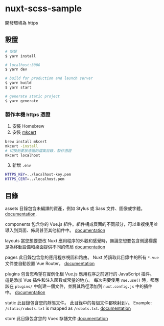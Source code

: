 # nuxt-scss-sample
開發環境為 https 
## 設置

```bash
# 安裝
$ yarn install

# localhost:3000
$ yarn dev

# build for production and launch server
$ yarn build
$ yarn start

# generate static project
$ yarn generate
```

### 製作本機 https 憑證

1. 安裝 Homebrew
2. 安裝 [mkcert](https://github.com/FiloSottile/mkcert)
```bash
brew install mkcert
mkcert -install
# 切換到要放憑證的檔案目錄，製作憑證
mkcert localhost 
```
3. 新增 `.env`
```bash
HTTPS_KEY=../localhost-key.pem
HTTPS_CERT=../localhost.pem
```
## 目錄

assets 目錄包含未編譯的資產，例如 Stylus 或 Sass 文件、圖像或字體。
[documentation](https://nuxtjs.org/docs/2.x/directory-structure/assets).

components 包含你的 Vue.js 組件。組件構成頁面的不同部分，可以重複使用並導入到頁面、佈局甚至其他組件中。
[documentation](https://nuxtjs.org/docs/2.x/directory-structure/components)

layouts 當您想要更改 Nuxt 應用程序的外觀和感覺時，無論您想要包含側邊欄還是為移動設備和桌面提供不同的佈局
[documentation](https://nuxtjs.org/docs/2.x/directory-structure/layouts)

pages 此目錄包含您的應用程序視圖和路由。 Nuxt 將讀取此目錄中的所有 `*.vue` 文件並自動設置 Vue Router。
[documentation](https://nuxtjs.org/docs/2.x/get-started/routing)

plugins 包含您希望在實例化根 Vue.js 應用程序之前運行的 JavaScript 插件。 這是添加 Vue 插件和注入函數或常量的地方。 每次需要使用 `Vue.use()` 時，都應該在 `plugins/` 中創建一個文件，並將其路徑添加到 `nuxt.config.js` 中的插件中。
[documentation](https://nuxtjs.org/docs/2.x/directory-structure/plugins)

static 此目錄包含您的靜態文件。 此目錄中的每個文件都映射到`/`。
Example: `/static/robots.txt` is mapped as `/robots.txt`.
[documentation](https://nuxtjs.org/docs/2.x/directory-structure/static)

store 此目錄包含您的 Vuex 存儲文件
[documentation](https://nuxtjs.org/docs/2.x/directory-structure/store)
